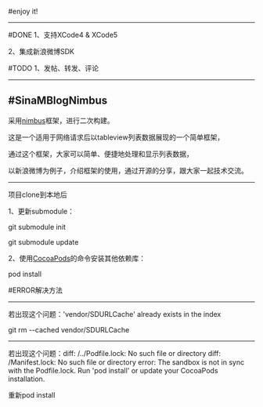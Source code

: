 #enjoy it!

--------------
#DONE
1、支持XCode4 & XCode5

2、集成新浪微博SDK

#TODO
1、发帖、转发、评论

--------------

#SinaMBlogNimbus
--------------

采用[nimbus](https://github.com/jverkoey/nimbus)框架，进行二次构建。

这是一个适用于网络请求后以tableview列表数据展现的一个简单框架，

通过这个框架，大家可以简单、便捷地处理和显示列表数据，

以新浪微博为例子，介绍框架的使用，通过开源的分享，跟大家一起技术交流。

--------------
项目clone到本地后

1、更新submodule：

   git submodule init 
   
   git submodule update
   

2、使用[CocoaPods](http://cocoapods.org)的命令安装其他依赖库：
   
   pod install

#ERROR解决方法

--------------
若出现这个问题：'vendor/SDURLCache' already exists in the index

git rm --cached vendor/SDURLCache

--------------
若出现这个问题：diff: /../Podfile.lock: No such file or directory 
diff: /Manifest.lock: No such file or directory 
error: The sandbox is not in sync with the Podfile.lock. Run 'pod install' or update your CocoaPods installation.

重新pod install